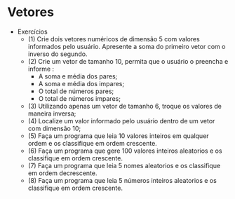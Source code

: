 # Vetores
- Exercícios
	- (1) Crie dois vetores numéricos de dimensão 5 com valores informados pelo usuário. Apresente a soma do primeiro vetor com o inverso do segundo.
	- (2) Crie um vetor de tamanho 10, permita que o usuário o preencha e informe :
	 	- A soma e média dos pares;
	 	- A soma e média dos impares;
	 	- O total de números pares;
	 	- O total de números impares;
	- (3) Utilizando apenas um vetor de tamanho 6, troque os valores de maneira inversa;
	- (4) Localize um valor informado pelo usuário dentro de um vetor com dimensão 10;
	- (5) Faça um programa que leia 10 valores inteiros em qualquer ordem e os classifique em ordem crescente.
	- (6) Faça um programa que gere 100 valores inteiros aleatorios e os classifique em ordem crescente.
	- (7) Faça um programa que leia 5 nomes aleatorios e os classifique em ordem decrescente.
	- (8) Faça um programa que leia 5 números inteiros aleatorios e os classifique em ordem crescente.